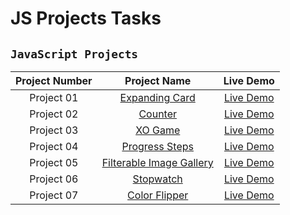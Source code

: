# JS Projects Tasks
## `JavaScript Projects` 

|  Project Number  |            Project Name             | Live Demo |
| :-: | :----------------------------: | :-------: |
| Project 01  |       [Expanding Card](https://github.com/ashrafemad097/JS-Projects-Tasks/tree/main/Project%2001/Expanding%20Cards)       | [Live Demo](https://expandiing-cards.netlify.app/)  |
| Project 02  |       [Counter](https://github.com/ashrafemad097/JS-Projects-Tasks/tree/main/Project%2002/Counter)       | [Live Demo](https://coounterr.netlify.app/)  |
| Project 03  |       [XO Game](https://github.com/ashrafemad097/JS-Projects-Tasks/tree/main/Project%2003/XO%20Game)       | [Live Demo](https://x-o-playing-game.netlify.app/)  |
| Project 04  |       [Progress Steps](https://github.com/ashrafemad097/JS-Projects-Tasks/tree/main/Project%2004/Progress%20Steps)       | [Live Demo](https://progres-steps.netlify.app/)  |
| Project 05  |       [Filterable Image Gallery](https://github.com/ashrafemad097/JS-Projects-Tasks/tree/main/Project%2005/Filterable%20Image%20Gallery)       | [Live Demo](https://filterablee-gallery.netlify.app/)  |
| Project 06  |       [Stopwatch](https://github.com/ashrafemad097/JS-Projects-Tasks/tree/main/Project%2006/Stop%20Watch)       | [Live Demo](https://stoop-watch.netlify.app/)  |
| Project 07  |       [Color Flipper](https://github.com/ashrafemad097/JS-Projects-Tasks/tree/main/Project%2007/Color%20Flipper)       | [Live Demo]()  |
